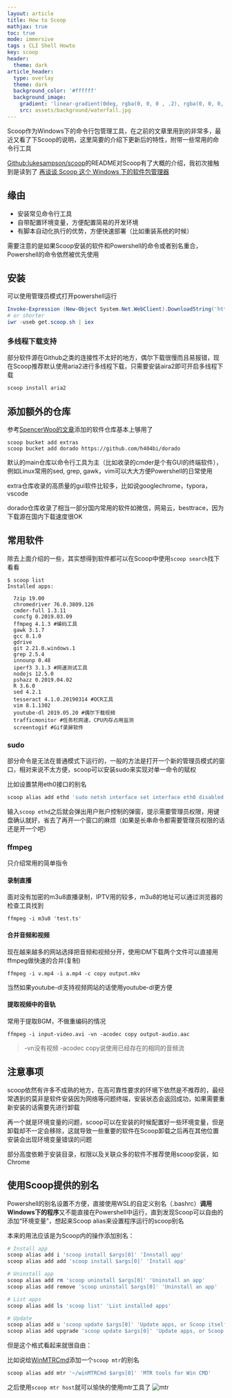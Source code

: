 ```yaml
---
layout: article
title: How to Scoop
mathjax: true
toc: true
mode: immersive
tags : CLI Shell Howto
key: scoop
header:
  theme: dark
article_header:
  type: overlay
  theme: dark
  background_color: '#ffffff'
  background_image: 
    gradient: 'linear-gradient(0deg, rgba(0, 0, 0 , .2), rgba(0, 0, 0, .2))'
    src: assets/background/waterfall.jpg
---
```

Scoop作为Windows下的命令行包管理工具，在之前的文章里用到的非常多，最近又看了下Scoop的说明，这里简要的介绍下更新后的特性，附带一些常用的命令行工具
<!--more-->

[Github:lukesampson/scoop](https://github.com/lukesampson/scoop)的README对Scoop有了大概的介绍，我初次接触到是读到了
[再谈谈 Scoop 这个 Windows 下的软件包管理器](https://www.h404bi.com/blog/2018/05/12/talk-about-scoop-the-package-manager-for-windows-again.html)

## 缘由

- 安装常见命令行工具
- 自带配置环境变量，方便配置简易的开发环境
- 有脚本自动化执行的优势，方便快速部署（比如重装系统的时候）

需要注意的是如果Scoop安装的软件和Powershell的命令或者别名重合，Powershell的命令依然被优先使用

## 安装

可以使用管理员模式打开powershell运行
```powershell
Invoke-Expression (New-Object System.Net.WebClient).DownloadString('https://get.scoop.sh')
# or shorter
iwr -useb get.scoop.sh | iex
```

### 多线程下载支持

部分软件源在Github之类的连接性不太好的地方，偶尔下载很慢而且易报错，现在Scoop推荐默认使用aria2进行多线程下载，只需要安装aira2即可开启多线程下载
```powershell
scoop install aria2
```

## 添加额外的仓库

参考[SpencerWoo的文章](https://sspai.com/post/52710)添加的软件仓库基本上够用了
```
scoop bucket add extras
scoop bucket add dorado https://github.com/h404bi/dorado
```

默认的main仓库以命令行工具为主（比如收录的cmder是个有GUI的终端软件），例如Linux常用的sed, grep, gawk，vim可以大大方便Powershell的日常使用

extra仓库收录的高质量的gui软件比较多，比如说googlechrome，typora，vscode

dorado仓库收录了相当一部分国内常用的软件如微信，网易云，besttrace，因为下载源在国内下载速度很OK

## 常用软件

除去上面介绍的一些，其实想得到软件都可以在Scoop中使用```scoop search```找下看看

```
$ scoop list
Installed apps:

  7zip 19.00
  chromedriver 76.0.3809.126
  cmder-full 1.3.11
  concfg 0.2019.03.09
  ffmpeg 4.1.3 #编码工具
  gawk 3.1.7
  gcc 8.1.0
  gdrive 
  git 2.21.0.windows.1
  grep 2.5.4
  innounp 0.48
  iperf3 3.1.3 #网速测试工具
  nodejs 12.5.0
  pshazz 0.2019.04.02
  R 3.6.0
  sed 4.2.1
  tesseract 4.1.0.20190314 #OCR工具
  vim 8.1.1302 
  youtube-dl 2019.05.20 #偶尔下载视频
  trafficmonitor #任务栏网速，CPU内存占用监测
  screentogif #Gif录屏软件
```
### sudo
部分命令是无法在普通模式下运行的，一般的方法是打开一个新的管理员模式的窗口，相对来说不太方便，scoop可以安装sudo来实现对单一命令的赋权

比如设置禁用eth0接口的别名
```powershell
scoop alias add ethd 'sudo netsh interface set interface eth0 disabled' 'disable eth0' 
```
输入```scoop ethd```之后就会弹出用户账户控制的弹窗，提示需要管理员权限，用键盘确认就好，省去了再开一个窗口的麻烦（如果是长串命令都需要管理员权限的话还是开一个吧）

### ffmpeg
只介绍常用的简单指令
#### 录制直播
面对没有加密的m3u8直播录制，IPTV用的较多，m3u8的地址可以通过浏览器的检查工具找到
```
ffmpeg -i m3u8 'test.ts'  
```
#### 合并音频和视频
现在越来越多的网站选择把音频和视频分开，使用IDM下载两个文件可以直接用ffmpeg做快速的合并(复制)
```
ffmpeg -i v.mp4 -i a.mp4 -c copy output.mkv
```
当然如果youtube-dl支持视频网站的话使用youtube-dl更方便

#### 提取视频中的音轨
常用于提取BGM，不做重编码的情况
```
ffmpeg -i input-video.avi -vn -acodec copy output-audio.aac
```
> -vn没有视频
> -acodec copy说使用已经存在的相同的音频流

## 注意事项

scoop依然有许多不成熟的地方，在高可靠性要求的环境下依然是不推荐的，最经常遇到的莫非是软件安装因为网络等问题终端，安装状态会返回成功，如果需要重新安装的话需要先进行卸载

再一个就是环境变量的问题，scoop可以在安装的时候配置好一些环境变量，但是卸载却不一定会移除，这就导致一些重要的软件在Scoop卸载之后再在其他位置安装会出现环境变量错误的问题

部分高度依赖于安装目录，权限以及关联众多的软件不推荐使用scoop安装，如Chrome

## 使用Scoop提供的别名

Powershell的别名设置不方便，直接使用WSL的自定义别名（.bashrc）**调用Windows下的程序**又不能直接在Powershell中运行，直到发现Scoop可以自由的添加“环境变量”，想起来Scoop alias来设置程序运行的scoop别名

本来的用法应该是为Scoop内的操作添加别名：
```powershell
# Install app
scoop alias add i 'scoop install $args[0]' 'Innstall app'
scoop alias add add 'scoop install $args[0]' 'Install app'

# Uninstall app
scoop alias add rm 'scoop uninstall $args[0]' 'Uninstall an app'
scoop alias add remove 'scoop uninstall $args[0]' 'Uninstall an app'

# List apps
scoop alias add ls 'scoop list' 'List installed apps'

# Update
scoop alias add u 'scoop update $args[0]' 'Update apps, or Scoop itself'
scoop alias add upgrade 'scoop update $args[0]' 'Update apps, or Scoop itself'
```
但是这个格式看起来就很自由：

比如说给[WinMTRCmd](https://github.com/tamerciaga/WinMTRCmd)添加一个```scoop mtr```的别名
```powershell
scoop alias add mtr '~/winMTRCmd $args[0]' 'MTR tools for Win CMD'
```
之后使用```scoop mtr host```就可以愉快的使用mtr工具了
![mtr](https://img.vim-cn.com/ce/3630545c5af0216e592da0230133b9772a80b1.gif)
